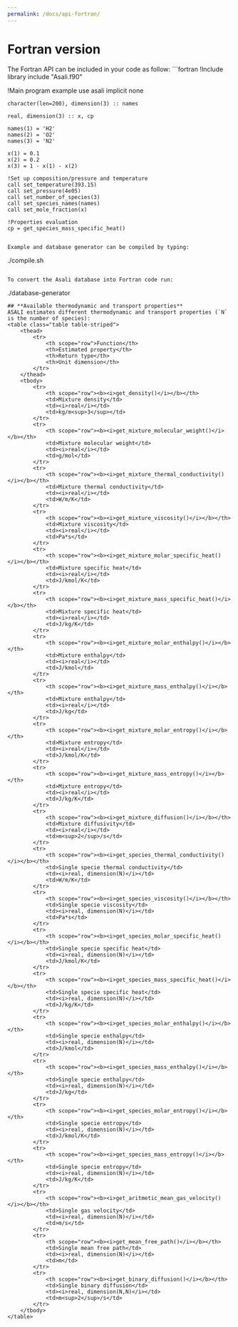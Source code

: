 ```yaml
---
permalink: /docs/api-fortran/
---
```

<h1 class="text-left"><b>Fortran version</b></h1>
The Fortran API can be included in your code as follow:  
```fortran
!Include library
include "Asali.f90"

!Main
program example
    use asali
    implicit none

    character(len=200), dimension(3) :: names
    
    real, dimension(3) :: x, cp
    
    names(1) = 'H2'
    names(2) = 'O2'
    names(3) = 'N2'
    
    x(1) = 0.1
    x(2) = 0.2
    x(3) = 1 - x(1) - x(2)
    
    !Set up composition/pressure and temperature
    call set_temperature(393.15)
    call set_pressure(4e05)
    call set_number_of_species(3)
    call set_species_names(names)
    call set_mole_fraction(x)
    
    !Properties evaluation
    cp = get_species_mass_specific_heat()
```

Example and database generator can be compiled by typing:
```
./compile.sh
```

To convert the Asali database into Fortran code run:
```
./database-generator
```
## **Available thermodynamic and transport properties**
ASALI estimates different thermodynamic and transport properties (`N` is the number of species):
<table class="table table-striped">
    <thead>
        <tr>
            <th scope="row">Function</th>
            <th>Estimated property</th>
            <th>Return type</th>
            <th>Unit dimension</th>
        </tr>
    </thead>
    <tbody>
        <tr>
            <th scope="row"><b><i>get_density()</i></b></th>
            <td>Mixture density</td>
            <td><i>real</i></td>
            <td>kg/m<sup>3</sup></td>
        </tr>
        <tr>
            <th scope="row"><b><i>get_mixture_molecular_weight()</i></b></th>
            <td>Mixture molecular weight</td>
            <td><i>real</i></td>
            <td>g/mol</td>
        </tr>
        <tr>
            <th scope="row"><b><i>get_mixture_thermal_conductivity()</i></b></th>
            <td>Mixture thermal conductivity</td>
            <td><i>real</i></td>
            <td>W/m/K</td>
        </tr>
        <tr>
            <th scope="row"><b><i>get_mixture_viscosity()</i></b></th>
            <td>Mixture viscosity</td>
            <td><i>real</i></td>
            <td>Pa*s</td>
        </tr>
        <tr>
            <th scope="row"><b><i>get_mixture_molar_specific_heat()</i></b></th>
            <td>Mixture specific heat</td>
            <td><i>real</i></td>
            <td>J/kmol/K</td>
        </tr>
        <tr>
            <th scope="row"><b><i>get_mixture_mass_specific_heat()</i></b></th>
            <td>Mixture specific heat</td>
            <td><i>real</i></td>
            <td>J/kg/K</td>
        </tr>
        <tr>
            <th scope="row"><b><i>get_mixture_molar_enthalpy()</i></b></th>
            <td>Mixture enthalpy</td>
            <td><i>real</i></td>
            <td>J/kmol</td>
        </tr>
        <tr>
            <th scope="row"><b><i>get_mixture_mass_enthalpy()</i></b></th>
            <td>Mixture enthalpy</td>
            <td><i>real</i></td>
            <td>J/kg</td>
        </tr>
        <tr>
            <th scope="row"><b><i>get_mixture_molar_entropy()</i></b></th>
            <td>Mixture entropy</td>
            <td><i>real</i></td>
            <td>J/kmol/K</td>
        </tr>
        <tr>
            <th scope="row"><b><i>get_mixture_mass_entropy()</i></b></th>
            <td>Mixture entropy</td>
            <td><i>real</i></td>
            <td>J/kg/K</td>
        </tr>
        <tr>
            <th scope="row"><b><i>get_mixture_diffusion()</i></b></th>
            <td>Mixture diffusivity</td>
            <td><i>real</i></td>
            <td>m<sup>2</sup>/s</td>
        </tr>
        <tr>
            <th scope="row"><b><i>get_species_thermal_conductivity()</i></b></th>
            <td>Single specie thermal conductivity</td>
            <td><i>real, dimension(N)</i></td>
            <td>W/m/K</td>
        </tr>
        <tr>
            <th scope="row"><b><i>get_species_viscosity()</i></b></th>
            <td>Single specie viscosity</td>
            <td><i>real, dimension(N)</i></td>
            <td>Pa*s</td>
        </tr>
        <tr>
            <th scope="row"><b><i>get_species_molar_specific_heat()</i></b></th>
            <td>Single specie specific heat</td>
            <td><i>real, dimension(N)</i></td>
            <td>J/kmol/K</td>
        </tr>
        <tr>
            <th scope="row"><b><i>get_species_mass_specific_heat()</i></b></th>
            <td>Single specie specific heat</td>
            <td><i>real, dimension(N)</i></td>
            <td>J/kg/K</td>
        </tr>
        <tr>
            <th scope="row"><b><i>get_species_molar_enthalpy()</i></b></th>
            <td>Single specie enthalpy</td>
            <td><i>real, dimension(N)</i></td>
            <td>J/kmol</td>
        </tr>
        <tr>
            <th scope="row"><b><i>get_species_mass_enthalpy()</i></b></th>
            <td>Single specie enthalpy</td>
            <td><i>real, dimension(N)</i></td>
            <td>J/kg</td>
        </tr>
        <tr>
            <th scope="row"><b><i>get_species_molar_entropy()</i></b></th>
            <td>Single specie entropy</td>
            <td><i>real, dimension(N)</i></td>
            <td>J/kmol/K</td>
        </tr>
        <tr>
            <th scope="row"><b><i>get_species_mass_entropy()</i></b></th>
            <td>Single specie entropy</td>
            <td><i>real, dimension(N)</i></td>
            <td>J/kg/K</td>
        </tr>
        <tr>
            <th scope="row"><b><i>get_aritmetic_mean_gas_velocity()</i></b></th>
            <td>Single gas velocity</td>
            <td><i>real, dimension(N)</i></td>
            <td>m/s</td>
        </tr>
        <tr>
            <th scope="row"><b><i>get_mean_free_path()</i></b></th>
            <td>Single mean free path</td>
            <td><i>real, dimension(N)</i></td>
            <td>m</td>
        </tr>
        <tr>
            <th scope="row"><b><i>get_binary_diffusion()</i></b></th>
            <td>Single binary diffusion</td>
            <td><i>real, dimension(N,N)</i></td>
            <td>m<sup>2</sup>/s</td>
        </tr>
    </tbody>
</table>

